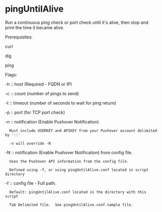 # pingUntilAlive
Run a continuous ping check or port check until it's alive, then stop and print the time it became alive.

Prerequisites:

curl

dig

ping


Flags:

-h :: host (Required - FQDN or IP)

-c :: count (number of pings to send)

-t :: timeout (number of seconds to wait for ping return)

-p :: port (for TCP port check)

-n :: notification (Enable Pushover Notification)

      Must include USERKEY and APIKEY from your Pushover account delimited by '::'

      -n will override -N

-N :: notification (Enable Pushover Notification) from config file.

      Uses the Pushover API information from the config file.

      Defined using -f, or using pingUntilAlive.conf located in script directory

-f :: config file - Full path.

      Default: pingUntilAlive.conf located in the directory with this script

      Tab Delimited file.  See pingUntilAlive.conf.sample file.

                                                                                    
